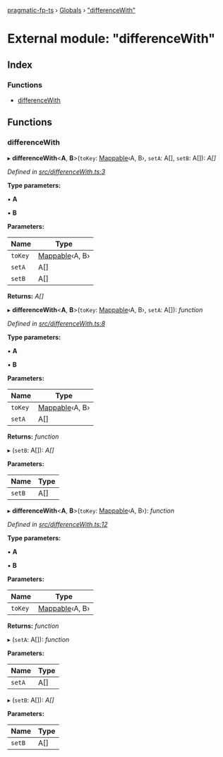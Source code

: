 [pragmatic-fp-ts](../README.md) › [Globals](../globals.md) › ["differenceWith"](_differencewith_.md)

# External module: "differenceWith"

## Index

### Functions

* [differenceWith](_differencewith_.md#differencewith)

## Functions

###  differenceWith

▸ **differenceWith**<**A**, **B**>(`toKey`: [Mappable](_types_.md#mappable)‹A, B›, `setA`: A[], `setB`: A[]): *A[]*

*Defined in [src/differenceWith.ts:3](https://github.com/hermann-p/pragmatic-fp-ts/blob/d50fca4/src/differenceWith.ts#L3)*

**Type parameters:**

▪ **A**

▪ **B**

**Parameters:**

Name | Type |
------ | ------ |
`toKey` | [Mappable](_types_.md#mappable)‹A, B› |
`setA` | A[] |
`setB` | A[] |

**Returns:** *A[]*

▸ **differenceWith**<**A**, **B**>(`toKey`: [Mappable](_types_.md#mappable)‹A, B›, `setA`: A[]): *function*

*Defined in [src/differenceWith.ts:8](https://github.com/hermann-p/pragmatic-fp-ts/blob/d50fca4/src/differenceWith.ts#L8)*

**Type parameters:**

▪ **A**

▪ **B**

**Parameters:**

Name | Type |
------ | ------ |
`toKey` | [Mappable](_types_.md#mappable)‹A, B› |
`setA` | A[] |

**Returns:** *function*

▸ (`setB`: A[]): *A[]*

**Parameters:**

Name | Type |
------ | ------ |
`setB` | A[] |

▸ **differenceWith**<**A**, **B**>(`toKey`: [Mappable](_types_.md#mappable)‹A, B›): *function*

*Defined in [src/differenceWith.ts:12](https://github.com/hermann-p/pragmatic-fp-ts/blob/d50fca4/src/differenceWith.ts#L12)*

**Type parameters:**

▪ **A**

▪ **B**

**Parameters:**

Name | Type |
------ | ------ |
`toKey` | [Mappable](_types_.md#mappable)‹A, B› |

**Returns:** *function*

▸ (`setA`: A[]): *function*

**Parameters:**

Name | Type |
------ | ------ |
`setA` | A[] |

▸ (`setB`: A[]): *A[]*

**Parameters:**

Name | Type |
------ | ------ |
`setB` | A[] |
